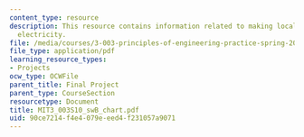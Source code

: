```yaml
---
content_type: resource
description: This resource contains information related to making local solar powered
  electricity.
file: /media/courses/3-003-principles-of-engineering-practice-spring-2010/90ce7214f4e4079eeed4f231057a9071_MIT3_003S10_swB_chart.pdf
file_type: application/pdf
learning_resource_types:
- Projects
ocw_type: OCWFile
parent_title: Final Project
parent_type: CourseSection
resourcetype: Document
title: MIT3_003S10_swB_chart.pdf
uid: 90ce7214-f4e4-079e-eed4-f231057a9071
---
```

